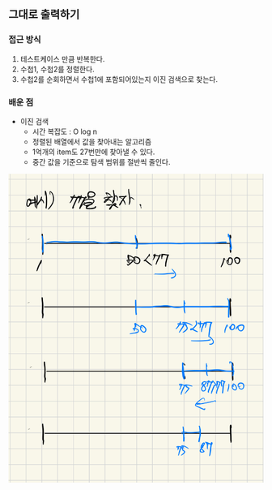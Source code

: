 ## 그대로 출력하기
### 접근 방식
1. 테스트케이스 만큼 반복한다.
2. 수첩1, 수첩2를 정렬한다.
3. 수첩2를 순회하면서 수첩1에 포함되어있는지 이진 검색으로 찾는다.


### 배운 점
- 이진 검색
   - 시간 복잡도 : O log n
   - 정렬된 배열에서 값을 찾아내는 알고리즘
   - 1억개의 item도 27번만에 찾아낼 수 있다.
   - 중간 값을 기준으로 탐색 범위를 절반씩 줄인다.

![alt text](IMG_0001.jpeg)